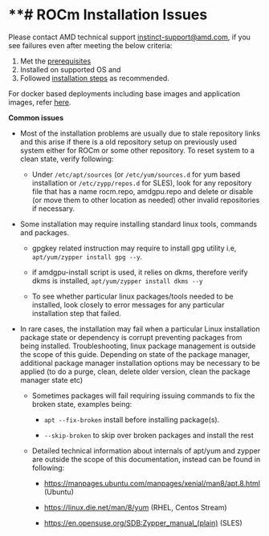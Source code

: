 # **# **ROCm Installation Issues** 

Please contact AMD technical support <instinct-support@amd.com>, if you see failures even after meeting the below criteria:
1. Met the [prerequisites](https://rocm.docs.amd.com/en/latest/deploy/linux/prerequisites.html)
2. Installed on supported OS and
3. Followed [installation steps](https://rocm.docs.amd.com/en/latest/deploy/linux/index.html) as recommended.

For docker based deployments including base images and application
images, refer [here](https://rocm.docs.amd.com/en/latest/deploy/docker.html).

**Common issues**

-   Most of the installation problems are usually due to stale repository links and this arise if there is a old repository setup on previously used system either for ROCm or some other repository. To reset system to a clean state, verify following:

    -   Under `/etc/apt/sources` (or `/etc/yum/sources.d` for yum based
        installation or `/etc/zypp/repos.d` for SLES), look for any
        repository file that has a name rocm.repo, amdgpu.repo and
        delete or disable (or move them to other location as needed) other
        invalid repositories if necessary. 

-   Some installation may require installing standard linux tools, commands
    and packages.

    -   gpgkey related instruction may require to install gpg
        utility i.e, `apt/yum/zypper install gpg --y`.

    -   if amdgpu-install script is used, it relies on dkms,
        therefore verify dkms is installed, `apt/yum/zypper install
        dkms --y`

    -   To see whether particular linux packages/tools needed to be
        installed, look closely to error messages for any particular
        installation step that failed.

-   In rare cases, the installation may fail when a particular Linux
    installation package state or dependency is corrupt preventing
    packages from being installed. Troubleshooting, linux package
    management is outside the scope of this guide. Depending on state of
    the package manager, additional package manager installation options
    may be necessary to be applied (to do a purge, clean, delete older
    version, clean the package manager state etc)

    -   Sometimes packages will fail requiring issuing commands to fix
        the broken state, examples being:

        -   `apt --fix-broken` install before installing package(s).

        -   `--skip-broken` to skip over broken packages and install the
            rest

    -   Detailed technical information about internals of apt/yum and
        zypper are outside the scope of this documentation, instead can
        be found in following:

        -   <https://manpages.ubuntu.com/manpages/xenial/man8/apt.8.html>
            (Ubuntu)

        -   <https://linux.die.net/man/8/yum> (RHEL, Centos Stream)

        -   <https://en.opensuse.org/SDB:Zypper_manual_(plain)> (SLES)
